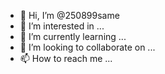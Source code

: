 - 👋 Hi, I’m @250899same
- 👀 I’m interested in ...
- 🌱 I’m currently learning ...
- 💞️ I’m looking to collaborate on ...
- 📫 How to reach me ...

<!---
250899same/250899same is a ✨ special ✨ repository because its `README.md` (this file) appears on your GitHub profile.
You can click the Preview link to take a look at your changes.
--->
